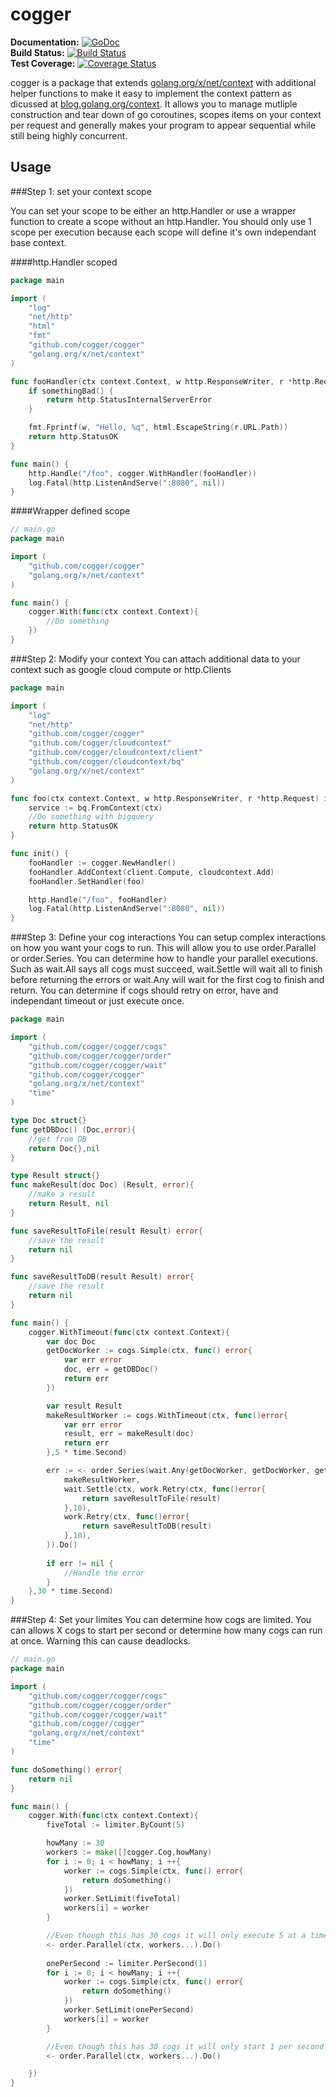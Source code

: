 # cogger 

**Documentation:** [![GoDoc](https://godoc.org/github.com/cogger/cogger?status.png)](http://godoc.org/github.com/cogger/cogger)  
**Build Status:** [![Build Status](https://travis-ci.org/cogger/cogger.svg?branch=master)](https://travis-ci.org/cogger/cogger)  
**Test Coverage:** [![Coverage Status](https://coveralls.io/repos/cogger/cogger/badge.svg?branch=master)](https://coveralls.io/r/cogger/cogger?branch=master)


cogger is a package that extends [golang.org/x/net/context](https://godoc.org/golang.org/x/oauth2) with additional helper functions to make it easy to implement the context pattern as dicussed at [blog.golang.org/context](https://blog.golang.org/context).  It allows you to manage mutliple construction and tear down of go coroutines, scopes items on your context per request and generally makes your program to appear sequential while still being highly concurrent.

## Usage

###Step 1: set your context scope 

You can set your scope to be either an http.Handler or use a wrapper function to create a scope without an http.Handler.
You should only use 1 scope per execution because each scope will define it's own independant base context.

####http.Handler scoped
~~~ go
package main

import (
	"log"
	"net/http"
	"html"
	"fmt"
	"github.com/cogger/cogger"
	"golang.org/x/net/context"
)

func fooHandler(ctx context.Context, w http.ResponseWriter, r *http.Request) int{
	if somethingBad() {
		return http.StatusInternalServerError
	}

	fmt.Fprintf(w, "Hello, %q", html.EscapeString(r.URL.Path))
	return http.StatusOK
}

func main() {
  	http.Handle("/foo", cogger.WithHandler(fooHandler))
	log.Fatal(http.ListenAndServe(":8080", nil))
}

~~~

####Wrapper defined scope
~~~ go
// main.go
package main

import (
	"github.com/cogger/cogger"
	"golang.org/x/net/context"
)

func main() {
  	cogger.With(func(ctx context.Context){
  		//Do something
  	})
}

~~~

###Step 2: Modify your context
You can attach additional data to your context such as google cloud compute or http.Clients
~~~ go
package main

import (
	"log"
	"net/http"
	"github.com/cogger/cogger"
	"github.com/cogger/cloudcontext"
	"github.com/cogger/cloudcontext/client"
	"github.com/cogger/cloudcontext/bq"
	"golang.org/x/net/context"
)

func foo(ctx context.Context, w http.ResponseWriter, r *http.Request) int{
	service := bq.FromContext(ctx)
	//Do something with bigquery
	return http.StatusOK
}

func init() {
	fooHandler := cogger.NewHandler()
	fooHandler.AddContext(client.Compute, cloudcontext.Add)
	fooHandler.SetHandler(foo)

  	http.Handle("/foo", fooHandler)
  	log.Fatal(http.ListenAndServe(":8080", nil))
}
~~~

###Step 3: Define your cog interactions
You can setup complex interactions on how you want your cogs to run.  This will allow you to use order.Parallel or order.Series.  You can determine how to handle your parallel executions. Such as wait.All says all cogs must succeed, wait.Settle will wait all to finish before returning the errors or wait.Any will wait for the first cog to finish and return.  You can determine if cogs should retry on error, have and independant timeout or just execute once.

~~~ go
package main

import (
	"github.com/cogger/cogger/cogs"
	"github.com/cogger/cogger/order"
	"github.com/cogger/cogger/wait"
	"github.com/cogger/cogger"
	"golang.org/x/net/context"
	"time"
)

type Doc struct{}
func getDBDoc() (Doc,error){
	//get from DB
	return Doc{},nil
}

type Result struct{}
func makeResult(doc Doc) (Result, error){
	//make a result
	return Result, nil
}

func saveResultToFile(result Result) error{
	//save the result
	return nil
}

func saveResultToDB(result Result) error{
	//save the result
	return nil
}

func main() {
  	cogger.WithTimeout(func(ctx context.Context){
  		var doc Doc
  		getDocWorker := cogs.Simple(ctx, func() error{
  			var err error
  			doc, err = getDBDoc()
  			return err
  		})

  		var result Result
  		makeResultWorker := cogs.WithTimeout(ctx, func()error{
  			var err error
  			result, err = makeResult(doc)
  			return err
  		},5 * time.Second)

  		err := <- order.Series(wait.Any(getDocWorker, getDocWorker, getDocWorker),
  			makeResultWorker,
  			wait.Settle(ctx, work.Retry(ctx, func()error{
	  			return saveResultToFile(result)
	  		},10),
	  		work.Retry(ctx, func()error{
	  			return saveResultToDB(result)
	  		},10),
  		)).Do()
  		
  		if err != nil {
  			//Handle the error
  		}
  	},30 * time.Second)
}

~~~

###Step 4: Set your limites
You can determine how cogs are limited.  You can allows X cogs to start per second or determine how many cogs can run at once.  Warning this can cause deadlocks.
~~~ go
// main.go
package main

import (
	"github.com/cogger/cogger/cogs"
	"github.com/cogger/cogger/order"
	"github.com/cogger/cogger/wait"
	"github.com/cogger/cogger"
	"golang.org/x/net/context"
	"time"
)

func doSomething() error{
	return nil
}

func main() {
  	cogger.With(func(ctx context.Context){
  		fiveTotal := limiter.ByCount(5)

		howMany := 30
  		workers := make([]cogger.Cog,howMany)
  		for i := 0; i < howMany; i ++{
	  		worker := cogs.Simple(ctx, func() error{
	  			return doSomething()
	  		})
  			worker.SetLimit(fiveTotal)
  			workers[i] = worker
  		}

  		//Even though this has 30 cogs it will only execute 5 at a time
  		<- order.Parallel(ctx, workers...).Do()
  		
  		onePerSecond := limiter.PerSecond(1)
  		for i := 0; i < howMany; i ++{
	  		worker := cogs.Simple(ctx, func() error{
	  			return doSomething()
	  		})
  			worker.SetLimit(onePerSecond)
  			workers[i] = worker
  		}

  		//Even though this has 30 cogs it will only start 1 per second
  		<- order.Parallel(ctx, workers...).Do()

  	})
}

~~~